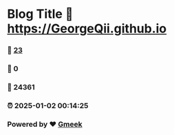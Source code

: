 # Blog Title :link: https://GeorgeQii.github.io 
### :page_facing_up: [23](https://GeorgeQii.github.io/tag.html) 
### :speech_balloon: 0 
### :hibiscus: 24361 
### :alarm_clock: 2025-01-02 00:14:25 
### Powered by :heart: [Gmeek](https://github.com/Meekdai/Gmeek)
